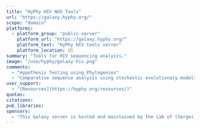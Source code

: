```yaml
---
title: "HyPhy HIV NGS Tools"
url: "https://galaxy.hyphy.org/"
scope: "domain"
platforms:
  - platform_group: "public-server"
    platform_url: "https://galaxy.hyphy.org/"
    platform_text: "HyPhy HIV tools server"
    platform_location: US
summary: "Tools for HIV sequencing analysis."
image: "/use/hyphy/galaxy-hiv.png"
comments:
  - "Hypothesis Testing using Phylogenies"
  - "Comparative sequence analysis using stochastic evolutionary models"
user_support:
  - "[Resources](https://hyphy.org/resources/)"
quotas:
citations:
pub_libraries:
sponsors:
  - "This Galaxy server is hosted and maintained by the Lab of [Sergei Pond](http://lab.hyphy.org/) at Temple University's [Institute for Genomic and Evolutionary Medicine (iGEM)](http://igem.temple.edu/) in collaboration with the Lab of [Anton Nekrutenko](https://nekrut.github.io/lab_site/) at the Pennsylvania State University and the Lab of [James Taylor](https://web.archive.org/web/20210308182933/https://taylorlab.org/) at Johns Hopkins University. "
---
```

